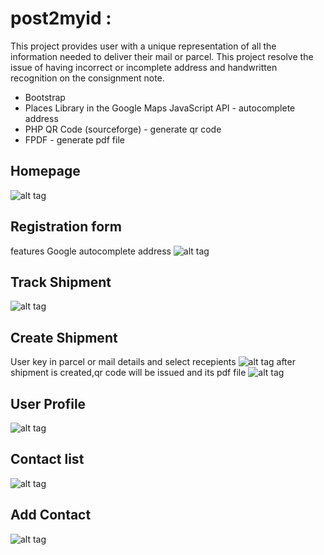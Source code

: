 # post2myid :
This project provides user with a unique representation of all the information needed to deliver their mail or parcel. This project resolve the issue of having incorrect or incomplete address and handwritten recognition on the consignment note.
* Bootstrap
* Places Library in the Google Maps JavaScript API - autocomplete address
* PHP QR Code (sourceforge) - generate qr code
* FPDF - generate pdf file

## Homepage
![alt tag](https://cloud.githubusercontent.com/assets/13564825/22435439/045ba3cc-e75b-11e6-8583-cae576474b94.png)

## Registration form
features Google autocomplete address
![alt tag](https://cloud.githubusercontent.com/assets/13564825/22495187/0bf817f4-e879-11e6-80fd-d889043d3be0.png)

## Track Shipment
![alt tag](https://cloud.githubusercontent.com/assets/13564825/22924607/bf6ab172-f2e0-11e6-8684-28b0b39858be.png)

## Create Shipment
User key in parcel or mail details and select recepients
![alt tag](https://cloud.githubusercontent.com/assets/13564825/22435443/046186ca-e75b-11e6-962b-25b1c07ed472.png)
after shipment is created,qr code will be issued and its pdf file
![alt tag](https://cloud.githubusercontent.com/assets/13564825/22471888/c6df33ba-e80e-11e6-94f7-2026c10337a6.png)

## User Profile
![alt tag](https://cloud.githubusercontent.com/assets/13564825/22435440/045cb442-e75b-11e6-87c7-50583fc97f64.png)

## Contact list
![alt tag](https://cloud.githubusercontent.com/assets/13564825/22435442/046128ec-e75b-11e6-8980-e71178774951.png)

## Add Contact
![alt tag](https://cloud.githubusercontent.com/assets/13564825/22435438/045ab700-e75b-11e6-9daf-b71e44b445fc.png)
